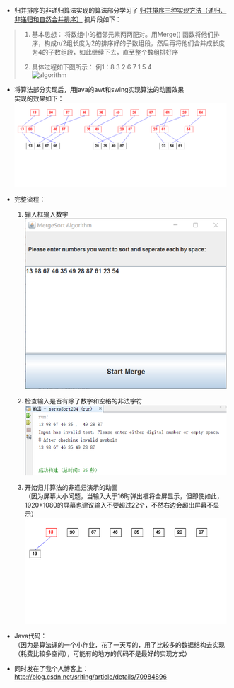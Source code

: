  - 归并排序的非递归算法实现的算法部分学习了 [归并排序三种实现方法（递归、非递归和自然合并排序）](http://blog.csdn.net/angelniu1024/article/details/8765618%20%E2%80%9C%E5%BD%92%E5%B9%B6%E6%8E%92%E5%BA%8F%E4%B8%89%E7%A7%8D%E5%AE%9E%E7%8E%B0%E6%96%B9%E6%B3%95%EF%BC%88%E9%80%92%E5%BD%92%E3%80%81%E9%9D%9E%E9%80%92%E5%BD%92%E5%92%8C%E8%87%AA%E7%84%B6%E5%90%88%E5%B9%B6%E6%8E%92%E5%BA%8F%EF%BC%89%E2%80%9D) 摘片段如下：

> 	 1)   基本思想：
> 将数组中的相邻元素两两配对。用Merge() 函数将他们排序，构成n/2组长度为2的排序好的子数组段，然后再将他们合并成长度为4的子数组段，如此继续下去，直至整个数组排好序
> 
> 	 2)   具体过程如下图所示： 	 例1：8   3   2   6   7   1   5   4 	 <br/>
> ![algorithm](http://img.my.csdn.net/uploads/201304/06/1365263110_3814.jpg)

 - 将算法部分实现后，用java的awt和swing实现算法的动画效果 <br/>
	实现的效果如下： <br/>
![mergesort1](mergeSort.gif) 

 - 完整流程：
   1. 输入框输入数字 <br/>
   ![input](input.png)
   
   2. 检查输入是否有除了数字和空格的非法字符 <br/>
   ![invalid](invalid.png)
   
   3.  开始归并算法的非递归演示的动画 <br/>（因为屏幕大小问题，当输入大于16时弹出框将全屏显示，但即使如此，1920*1080的屏幕也建议输入不要超过22个，不然右边会超出屏幕不显示）
   ![mergesort2](mergeSort2.gif)
 
 - Java代码： <br/>
 （因为是算法课的一个小作业，花了一天写的，用了比较多的数据结构去实现（耗费比较多空间），可能有的地方的代码不是最好的实现方式）
 
 - 同时发在了我个人博客上：http://blog.csdn.net/sriting/article/details/70984896